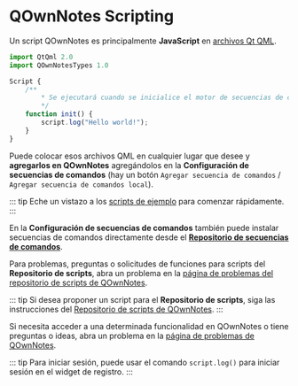 # QOwnNotes Scripting

Un script QOwnNotes es principalmente **JavaScript** en [ archivos Qt QML](https://doc.qt.io/qt-5/qtqml-index.html).

```js
import QtQml 2.0
import QOwnNotesTypes 1.0

Script {
    /**
        * Se ejecutará cuando se inicialice el motor de secuencias de comandos.
        */
    function init() {
        script.log("Hello world!");
    }
}
```

Puede colocar esos archivos QML en cualquier lugar que desee y **agregarlos en QOwnNotes** agregándolos en la **Configuración de secuencias de comandos** (hay un botón `Agregar secuencia de comandos` / `Agregar secuencia de comandos local`).

::: tip
Eche un vistazo a los [scripts de ejemplo](https://github.com/pbek/QOwnNotes/blob/develop/docs/scripting/examples) para comenzar rápidamente.
:::

En la **Configuración de secuencias de comandos** también puede instalar secuencias de comandos directamente desde el [**Repositorio de secuencias de comandos**](https://github.com/qownnotes/scripts).

Para problemas, preguntas o solicitudes de funciones para scripts del **Repositorio de scripts**, abra un problema en la [página de problemas del repositorio de scripts de QOwnNotes](https://github.com/qownnotes/scripts/issues).

::: tip
Si desea proponer un script para el **Repositorio de scripts**, siga las instrucciones del [Repositorio de scripts de QOwnNotes](https://github.com/qownnotes/scripts).
:::

Si necesita acceder a una determinada funcionalidad en QOwnNotes o tiene preguntas o ideas, abra un problema en la [página de problemas de QOwnNotes](https://github.com/pbek/QOwnNotes/issues).

::: tip
Para iniciar sesión, puede usar el comando `script.log()` para iniciar sesión en el widget de registro.
:::